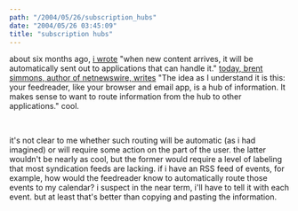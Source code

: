 ```yaml
---
path: "/2004/05/26/subscription_hubs" 
date: "2004/05/26 03:45:09" 
title: "subscription hubs" 
---
```

<p>about six months ago, <a href="http://weblog.randomchaos.com/index.php?date=2003-11-18&amp;title=subscriptions">i wrote</a> "when new content arrives, it will be automatically sent out to applications that can handle it." <a href="http://inessential.com/?comments=1&amp;postid=2857">today, brent simmons, author of netnewswire, writes</a> "The idea as I understand it is this: your feedreader, like your browser and email app, is a hub of information. It makes sense to want to route information from the hub to other applications." cool.</p><br><p>it's not clear to me whether such routing will be automatic (as i had imagined) or will require some action on the part of the user. the latter wouldn't be nearly as cool, but the former would require a level of labeling that most syndication feeds are lacking.  if i have an RSS feed of events, for example, how would the feedreader know to automatically route those events to my calendar? i suspect in the near term, i'll have to tell it with each event. but at least that's better than copying and pasting the information.</p>
